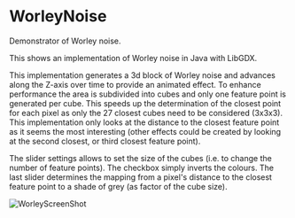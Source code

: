# WorleyNoise
Demonstrator of Worley noise.

This shows an implementation of Worley noise in Java with LibGDX. 

This implementation generates a 3d block of Worley noise and advances along the Z-axis over time to provide an animated effect.
To enhance performance the area is subdivided into cubes and only one feature point is generated per cube.  This speeds up the determination 
of the closest point for each pixel as only the 27 closest cubes need to be considered (3x3x3). 
This implementation only looks at the distance to the closest feature point as it seems the most interesting (other effects could be created by looking
at the second closest, or third closest feature point).

The slider settings allows to set the size of the cubes (i.e. to change the number of feature points).
The checkbox simply inverts the colours.
The last slider determines the mapping from a pixel's distance to the closest feature point to a shade of grey (as factor of the cube size).


![WorleyScreenShot](https://user-images.githubusercontent.com/49096535/215554414-c4528954-f706-4604-847f-e5f06f45af2c.png)
